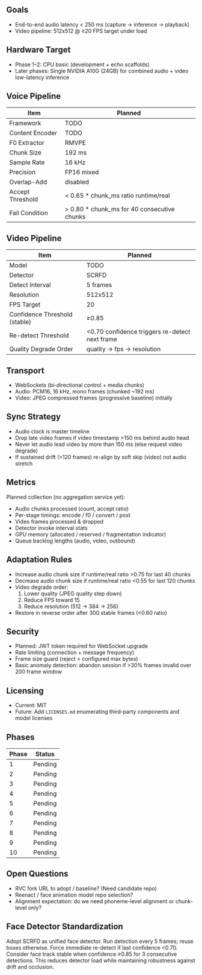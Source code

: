 ## Goals
- End-to-end audio latency < 250 ms (capture -> inference -> playback)
- Video pipeline: 512x512 @ ≥20 FPS target under load

## Hardware Target
- Phase 1–2: CPU basic (development + echo scaffolds)
- Later phases: Single NVIDIA A10G (24GB) for combined audio + video low-latency inference

## Voice Pipeline
| Item | Planned |
|------|---------|
| Framework | TODO |
| Content Encoder | TODO |
| F0 Extractor | RMVPE |
| Chunk Size | 192 ms |
| Sample Rate | 16 kHz |
| Precision | FP16 mixed |
| Overlap-Add | disabled |
| Accept Threshold | < 0.65 * chunk_ms ratio runtime/real |
| Fail Condition | > 0.80 * chunk_ms for 40 consecutive chunks |

## Video Pipeline
| Item | Planned |
|------|---------|
| Model | TODO |
| Detector | SCRFD |
| Detect Interval | 5 frames |
| Resolution | 512x512 |
| FPS Target | 20 |
| Confidence Threshold (stable) | ≥0.85 |
| Re-detect Threshold | <0.70 confidence triggers re-detect next frame |
| Quality Degrade Order | quality → fps → resolution |

## Transport
- WebSockets (bi-directional control + media chunks)
- Audio: PCM16, 16 kHz, mono frames (chunked ~192 ms) 
- Video: JPEG compressed frames (progressive baseline) initially

## Sync Strategy
- Audio clock is master timeline
- Drop late video frames if video timestamp >150 ms behind audio head
- Never let audio lead video by more than 150 ms (else request video degrade)
- If sustained drift (>120 frames) re-align by soft skip (video) not audio stretch

## Metrics
Planned collection (no aggregation service yet):
- Audio chunks processed (count, accept ratio)
- Per-stage timings: encode / f0 / convert / post
- Video frames processed & dropped
- Detector invoke interval stats
- GPU memory (allocated / reserved / fragmentation indicator)
- Queue backlog lengths (audio, video, outbound)

## Adaptation Rules
- Increase audio chunk size if runtime/real ratio >0.75 for last 40 chunks
- Decrease audio chunk size if runtime/real ratio <0.55 for last 120 chunks
- Video degrade order:
  1. Lower quality (JPEG quality step down)
  2. Reduce FPS toward 15
  3. Reduce resolution (512 → 384 → 256)
- Restore in reverse order after 300 stable frames (<0.60 ratio)

## Security
- Planned: JWT token required for WebSocket upgrade
- Rate limiting (connection + message frequency)
- Frame size guard (reject > configured max bytes)
- Basic anomaly detection: abandon session if >30% frames invalid over 200 frame window

## Licensing
- Current: MIT
- Future: Add `LICENSES.md` enumerating third-party components and model licenses

## Phases
| Phase | Status |
|-------|--------|
| 1 | Pending |
| 2 | Pending |
| 3 | Pending |
| 4 | Pending |
| 5 | Pending |
| 6 | Pending |
| 7 | Pending |
| 8 | Pending |
| 9 | Pending |
| 10 | Pending |

## Open Questions
- RVC fork URL to adopt / baseline? (Need candidate repo)
- Reenact / face animation model repo selection?
- Alignment expectation: do we need phoneme-level alignment or chunk-level only?

## Face Detector Standardization
Adopt SCRFD as unified face detector. Run detection every 5 frames; reuse boxes otherwise. Force immediate re-detect if last confidence <0.70. Consider face track stable when confidence ≥0.85 for 3 consecutive detections. This reduces detector load while maintaining robustness against drift and occlusion.

